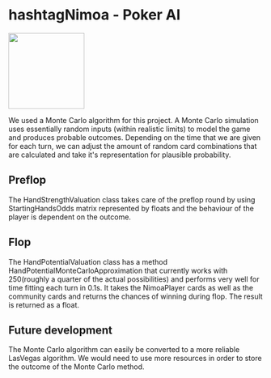 # hashtagNimoa - Poker AI

<img src="http://i.ebayimg.com/11/!BwOYqQwCGk~$(KGrHqUOKjcEve5QYT4eBMH9WHWGTQ~~_35.JPG" style="display: inline" width="150px"/>

We used a Monte Carlo algorithm for this project. A Monte Carlo simulation uses essentially random inputs (within realistic limits) to model the game and produces probable outcomes.
Depending on the time that we are given for each turn, we can adjust the amount of random card combinations that are calculated and take it's representation for plausible probability.

## Preflop

The HandStrengthValuation class takes care of the preflop round by using StartingHandsOdds matrix represented by floats and the behaviour of the player is dependent on the outcome.

## Flop

The HandPotentialValuation class has a method HandPotentialMonteCarloApproximation that currently works with 250(roughly a quarter of the actual possibilities) and performs very well for time fitting each turn in 0.1s. It takes the NimoaPlayer cards as well as the community cards and returns the chances of winning during flop. The result is returned as a float. 

## Future development

The Monte Carlo algorithm can easily be converted to a more reliable LasVegas algorithm. We would need to use more resources in order to store the outcome of the Monte Carlo method.
